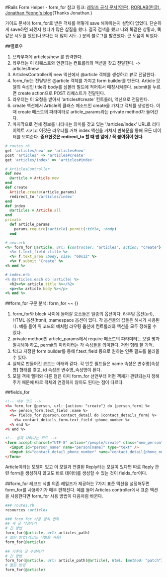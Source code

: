 #Rails Form Helper - form_for
참고 링크: [레일즈 공식 문서(영문)](http://guides.rubyonrails.org/form_helpers.html), [RORLAB(한글)](http://guides.rorlab.org/form_helpers.html), [Jonathan Yeong's blog](http://jonathanyeong.com/saving-form-model-rails/)(Thanks Jonathan.)

가이드 문서에 form_for로 받은 객체를 어떻게 save 해야하는지 설명이 없었다. 단순하게 save하면 되겠지 했다가 많은 삽질을 했다. 결국 검색을 했고 나와 똑같은 상황과, 똑같은 시도를 했던(나보다는 더 많이 시도..) 분의 블로그를 발견했다. 큰 도움이 되었다.

##플로우

1. 브라우저에 articles/new 를 입력한다.
2. 라우터는 이 리퀘스트와 연관되는 컨트롤러와 액션을 찾고 전달한다. -> articles#new
3. ArticlesController의 new 액션에서 @article 객체를 생성하고 뷰로 전달한다.
4. form_for는 전달받은 @article 객체를 가지고 form builder를 만든다. Article 모델의 속성인 title과 body를 심볼러 필드에 적어줘서 매칭시켜준다. submit을 누르면 create action으로 POST 리퀘스트가 전달된다.
5. 라우터는 이 요청을 받아서 'articles#create' 컨트롤러, 액션으로 전달한다.
6. create 액션에서 Article의 클래스 메소드인 create을 가지고 객체를 생성한다. 이 때 create 메소드의 파라미터로 article_params라는 private method가 들어간다.
7. 마지막으로 전체 정보를 나타내는 의미를 갖고 있는 '/articles/index' URL로 리다이렉트 시키고 이것은 라우터를 거쳐 index 액션을 거쳐서 반복문을 통해 모든 데이터를 보여준다. **중요한것은 redirect_to 할 때 맨 앞에 / 꼭 붙여줘야 한다.**

```ruby
# routes.rb
get 'articles/new' => 'articles#new'
post 'articles' => 'articles#create'
get 'articles/index' => 'articles#index'

# ArticlesController
def new
  @article = Article.new
end
def create
  Article.create(article_params)
  redirect_to '/articles/index'
end
def index
  @articles = Article.all
end
private
  def article_params
    params.require(:article).permit(:title, :body)
  end

# new.erb
<%= form_for @article, url: {controller: "articles", action: "create"}, html: {class: "nifty_form"} do |f| %>
  <%= f.text_field :title %>
  <%= f.text_area :body, size: "60x12" %>
  <%= f.submit "Create" %>
<% end %>

# index.erb
<% @articles.each do |article| %>
  <h2><%= article.title %></h2>
  <p><%= article.body %></p>
<% end %>
```

##form_for 구문 분석: form_for ~~ {}

1. form_for와 block 사이에 들어갈 요소들은 일종의 옵션이다. 라우팅 옵션(url), HTML 옵션(html), :namespace 옵션이 있다. 각 옵션들의 값들은 해시가 사용된다. 예를 들어 위 코드의 예처럼 라우팅 옵션에 컨트롤러와 액션을 모두 정해줄 수 있다. 
2. private method인 article_params에서 require 메소드의 파라미터는 모델 명과 일치해야 하고, permit의 파라미터는 각 속성들을 의미한다. 저런 형태 잘 기억.
3. f라고 지정한 form builder를 통해 f.text_field 등으로 원하는 인풋 필드를 불러올 수 있다.
4. 실제로 만들어진 코드는 아래와 같다. 각 인풋 필드들은 name 속성은 변수명[속성명] 형태를 갖고, id 속성은 변수명_속성명이 된다.
5. 모델 객체 헬퍼와 다른 점은 이미 form_for 선언부터 어떤 객체가 관련되는지 정해주기 때문에 따로 객체와 연결하지 않아도 된다는 점이 다르다.

##fields_for

```html
<!-- 내부 코드 -->
<%= form_for @person, url: {action: "create"} do |person_form| %>
  <%= person_form.text_field :name %>
  <%= fields_for @person.contact_detail do |contact_details_form| %>
    <%= contact_details_form.text_field :phone_number %>
  <% end %>
<% end %>

<!-- 실제 나타나는 코드 -->
<form accept-charset="UTF-8" action="/people/create" class="new_person" id="new_person" method="post">
  <input id="person_name" name="person[name]" type="text" />
  <input id="contact_detail_phone_number" name="contact_detail[phone_number]" type="text" />
</form>
```

Article이라는 모델이 있고 이 모델과 연결된 Reply라는 모델이 있다면 따로 Reply 관련 form을 생성하지 않고도 바로 데이터를 생성할 수 있는 것이 fields_for이다. 

##form_for 레코드 식별 의존
레일즈가 제공하는 7가지 표준 액션을 설정해두면 form_for를 사용하기가 매우 편해진다. 예를 들어 Articles controller에서 표준 액션을 사용한다면 form_for 사용 방법이 다음처럼 바뀐다.

```ruby
### routes.rb
resources :articles

### form_for 사용 방식 변화
## 새 글 작성하기
# 긴 방법
form_for(@article, url: articles_path)
# 짧은 방법(레코드 식별을 사용)
form_for(@article)
 
## 기존의 글 수정하기
# 긴 방법
form_for(@article, url: article_path(@article), html: {method: "patch"})
# 짧은 방법
form_for(@article)
```
